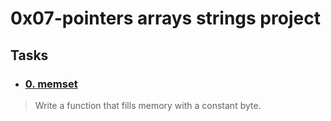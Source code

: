 # 0x07-pointers arrays strings project

## **Tasks**
* ### [0. memset](./0-memset.c)
>	 Write a function that fills memory with a constant byte.

